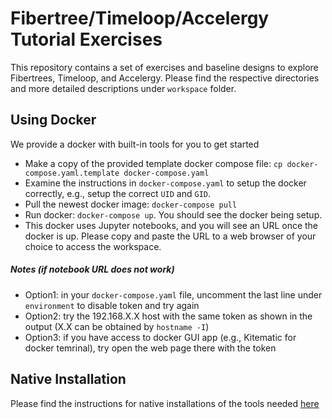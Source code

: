 Fibertree/Timeloop/Accelergy Tutorial Exercises
======================================

This repository contains a set of exercises and baseline designs to explore Fibertrees, Timeloop, and Accelergy.
Please find the respective directories and more detailed descriptions under `workspace` folder.

## Using Docker

We provide a docker with built-in tools for you to get started

- Make a copy of the provided template docker compose file: `cp docker-compose.yaml.template docker-compose.yaml`
- Examine the instructions in `docker-compose.yaml` to setup the docker correctly, e.g., setup the correct `UID` and `GID`.
- Pull the newest docker image: `docker-compose pull`
- Run docker: `docker-compose up`. You should see the docker being setup.
- This docker uses Jupyter notebooks, and you will see an URL once the docker is up. Please copy and paste the URL
to a web browser of your choice to access the workspace. 

##### Notes (if notebook URL does not work)
- Option1: in your `docker-compose.yaml` file, uncomment the last line under `environment` to disable token and try again
- Option2: try the 192.168.X.X host with the same token as shown in the output (X.X can be obtained by `hostname -I`)
- Option3: if you have access to docker GUI app (e.g., Kitematic for docker temrinal), try open the web page there with the token


## Native Installation

Please find the instructions for native installations of the tools needed [here](http://accelergy.mit.edu/infra_instructions.html)
